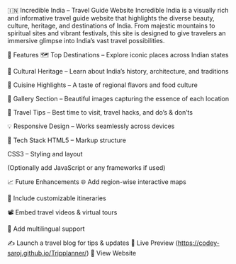 🇮🇳 Incredible India – Travel Guide Website
Incredible India is a visually rich and informative travel guide website that highlights the diverse beauty, culture, heritage, and destinations of India. From majestic mountains to spiritual sites and vibrant festivals, this site is designed to give travelers an immersive glimpse into India’s vast travel possibilities.

🌟 Features
🗺️ Top Destinations – Explore iconic places across Indian states

🕌 Cultural Heritage – Learn about India’s history, architecture, and traditions

🍛 Cuisine Highlights – A taste of regional flavors and food culture

📸 Gallery Section – Beautiful images capturing the essence of each location

📅 Travel Tips – Best time to visit, travel hacks, and do’s & don’ts

💡 Responsive Design – Works seamlessly across devices

🔧 Tech Stack
HTML5 – Markup structure

CSS3 – Styling and layout

(Optionally add JavaScript or any frameworks if used)

📈 Future Enhancements
🌐 Add region-wise interactive maps

🧳 Include customizable itineraries

📽️ Embed travel videos & virtual tours

📝 Add multilingual support

✍️ Launch a travel blog for tips & updates
📌 Live Preview
(https://codey-saroj.github.io/Tripplanner/)
🔗 View Website
